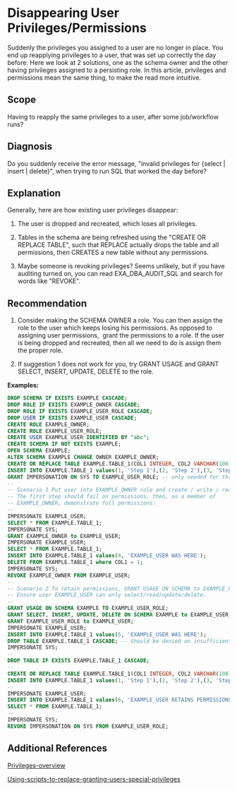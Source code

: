 # Disappearing User Privileges/Permissions 
Suddenly the privileges you assigned to a user are no longer in place. You end up reapplying privileges to a user, that was set up correctly the day before. Here we look at 2 solutions, one as the schema owner and the other having privileges assigned to a persisting role. In this article, privileges and permissions mean the same thing, to make the read more intuitive.

## Scope

Having to reapply the same privileges to a user, after some job/workflow runs?

## Diagnosis

Do you suddenly receive the error message, "invalid privileges for {select | insert | delete}", when trying to run SQL that worked the day before?

## Explanation

Generally, here are how existing user privileges disappear:

1) The user is dropped and recreated, which loses all privileges.

2) Tables in the schema are being refreshed using the "CREATE OR REPLACE TABLE", such that REPLACE actually drops the table and all permissions, then CREATES a new table without any permissions.

3) Maybe someone is revoking privileges? Seems unlikely, but if you have auditing turned on, you can read EXA_DBA_AUDIT_SQL and search for words like "REVOKE".

## Recommendation

1) Consider making the SCHEMA OWNER a role. You can then assign the role to the user which keeps losing his permissions. As opposed to assigning user permissions,  grant the permissions to a role. If the user is being dropped and recreated, then all we need to do is assign them the proper role.

2) If suggestion 1 does not work for you, try GRANT USAGE and GRANT SELECT, INSERT, UPDATE, DELETE to the role.

**Examples:**


```sql
DROP SCHEMA IF EXISTS EXAMPLE CASCADE;
DROP ROLE IF EXISTS EXAMPLE_OWNER CASCADE;
DROP ROLE IF EXISTS EXAMPLE_USER_ROLE CASCADE;
DROP USER IF EXISTS EXAMPLE_USER CASCADE;
CREATE ROLE EXAMPLE_OWNER;
CREATE ROLE EXAMPLE_USER_ROLE;
CREATE USER EXAMPLE_USER IDENTIFIED BY "abc";
CREATE SCHEMA IF NOT EXISTS EXAMPLE;
OPEN SCHEMA EXAMPLE;
ALTER SCHEMA EXAMPLE CHANGE OWNER EXAMPLE_OWNER;
CREATE OR REPLACE TABLE EXAMPLE.TABLE_1(COL1 INTEGER, COL2 VARCHAR(100));
INSERT INTO EXAMPLE.TABLE_1 values(1, 'Step 1'),(2, 'Step 2'),(3, 'Step 3');
GRANT IMPERSONATION ON SYS TO EXAMPLE_USER_ROLE; -- only needed for this test!
--
-- Scenario 1 Put user into EXAMPLE_OWNER role and create / write / read tables
-- The first step should fail on permissions, then, as a member of
-- EXAMPLE_OWNER, demonstrate full permissions:
--
IMPERSONATE EXAMPLE_USER;
SELECT * FROM EXAMPLE.TABLE_1;
IMPERSONATE SYS;
GRANT EXAMPLE_OWNER to EXAMPLE_USER;
IMPERSONATE EXAMPLE_USER;
SELECT * FROM EXAMPLE.TABLE_1;
INSERT INTO EXAMPLE.TABLE_1 values(4, 'EXAMPLE_USER WAS HERE');
DELETE FROM EXAMPLE.TABLE_1 where COL1 = 1;
IMPERSONATE SYS;
REVOKE EXAMPLE_OWNER FROM EXAMPLE_USER;
--
-- Scenario 2 To retain permissions, GRANT USAGE ON SCHEMA to EXAMPLE_USER_ROLE and put EXAMPLE_USER in that role.
-- Ensure user EXAMPLE_USER can only select/read/update/delete.
--
GRANT USAGE ON SCHEMA EXAMPLE TO EXAMPLE_USER_ROLE;
GRANT SELECT, INSERT, UPDATE, DELETE ON SCHEMA EXAMPLE to EXAMPLE_USER_ROLE;
GRANT EXAMPLE_USER_ROLE to EXAMPLE_USER;
IMPERSONATE EXAMPLE_USER;
INSERT INTO EXAMPLE.TABLE_1 values(5, 'EXAMPLE_USER WAS HERE');
DROP TABLE EXAMPLE.TABLE_1 CASCADE; -- Should be denied on insufficient privileges.
IMPERSONATE SYS;
--
DROP TABLE IF EXISTS EXAMPLE.TABLE_1 CASCADE;
--
CREATE OR REPLACE TABLE EXAMPLE.TABLE_1(COL1 INTEGER, COL2 VARCHAR(100));
INSERT INTO EXAMPLE.TABLE_1 values(1, 'Step 1'),(2, 'Step 2'),(3, 'Step 3');
--
IMPERSONATE EXAMPLE_USER;
INSERT INTO EXAMPLE.TABLE_1 values(6, 'EXAMPLE_USER RETAINS PERMISSIONS');
SELECT * FROM EXAMPLE.TABLE_1;
--
IMPERSONATE SYS;
REVOKE IMPERSONATION ON SYS FROM EXAMPLE_USER_ROLE;
```
## Additional References

[Privileges-overview](https://exasol.my.site.com/s/article/Privileges-overview "privileges-overview") 

[Using-scripts-to-replace-granting-users-special-privileges](https://exasol.my.site.com/s/article/Using-scripts-to-replace-granting-users-special-privileges) 

